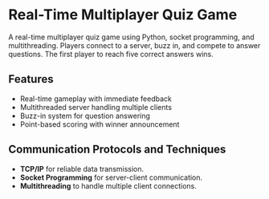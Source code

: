 # Real-Time Multiplayer Quiz Game

A real-time multiplayer quiz game using Python, socket programming, and multithreading. Players connect to a server, buzz in, and compete to answer questions. The first player to reach five correct answers wins.

## Features

- Real-time gameplay with immediate feedback
- Multithreaded server handling multiple clients
- Buzz-in system for question answering
- Point-based scoring with winner announcement

## Communication Protocols and Techniques

- **TCP/IP** for reliable data transmission.
- **Socket Programming** for server-client communication.
- **Multithreading** to handle multiple client connections.


